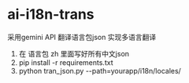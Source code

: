 # ai-i18n-trans

采用gemini API 翻译语言包json 实现多语言翻译

1. 在 语言包 zh 里面写好所有中文json
2. pip install -r requirements.txt
3. python tran_json.py --path=yourapp/i18n/locales/